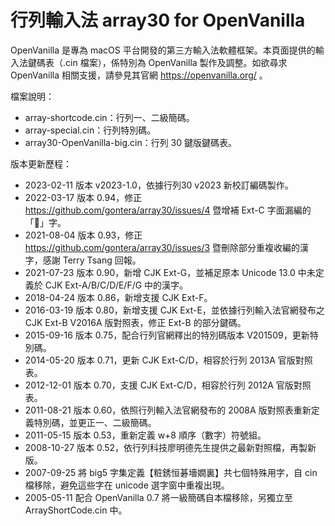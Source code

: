 # 行列輸入法 array30 for OpenVanilla
OpenVanilla 是專為 macOS 平台開發的第三方輸入法軟體框架。本頁面提供的輸入法鍵碼表（.cin 檔案），係特別為 OpenVanilla 製作及調整。如欲尋求 OpenVanilla 相關支援，請參見其官網 https://openvanilla.org/ 。

檔案說明：
* array-shortcode.cin：行列一、二級簡碼。
* array-special.cin：行列特別碼。
* array30-OpenVanilla-big.cin：行列 30 鍵版鍵碼表。

版本更新歷程：
* 2023-02-11 版本 v2023-1.0，依據行列30 v2023 新校訂編碼製作。
* 2022-03-17 版本 0.94，修正 https://github.com/gontera/array30/issues/4 暨增補 Ext-C 字面漏編的「𫊖」字。
* 2021-08-04 版本 0.93，修正 https://github.com/gontera/array30/issues/3 暨刪除部分重複收編的漢字，感謝 Terry Tsang 回報。
* 2021-07-23 版本 0.90，新增 CJK Ext-G，並補足原本 Unicode 13.0 中未定義於 CJK Ext-A/B/C/D/E/F/G 中的漢字。
* 2018-04-24 版本 0.86，新增支援 CJK Ext-F。
* 2016-03-19 版本 0.80，新增支援 CJK Ext-E，並依據行列輸入法官網發布之 CJK Ext-B V2016A 版對照表，修正 Ext-B 的部分鍵碼。
* 2015-09-16 版本 0.75，配合行列官網釋出的特別碼版本 V201509，更新特別碼。
* 2014-05-20 版本 0.71，更新 CJK Ext-C/D，相容於行列 2013A 官版對照表。
* 2012-12-01 版本 0.70，支援 CJK Ext-C/D，相容於行列 2012A 官版對照表。
* 2011-08-21 版本 0.60，依照行列輸入法官網發布的 2008A 版對照表重新定義特別碼，並更正一、二級簡碼。
* 2011-05-15 版本 0.53，重新定義 w+8 順序（數字）符號組。
* 2008-10-27 版本 0.52，依行列科技廖明德先生提供之最新對照檔，再製新版。
* 2007-09-25 將 big5 字集定義【粧銹恒碁墻嫺裏】共七個特殊用字，自 cin 檔移除，避免這些字在 unicode 選字窗中重複出現。
* 2005-05-11 配合 OpenVanilla 0.7 將一級簡碼自本檔移除，另獨立至 ArrayShortCode.cin 中。
